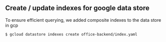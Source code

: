 


## Create / update indexes for google data store

To ensure efficient querying, we added composite indexes to the data store in gcp

```bash
$ gcloud datastore indexes create office-backend/index.yaml
```
